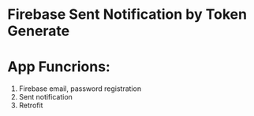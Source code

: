 # Firebase Sent Notification by Token Generate

# App Funcrions:
01. Firebase email, password registration
02. Sent notification
03. Retrofit 
